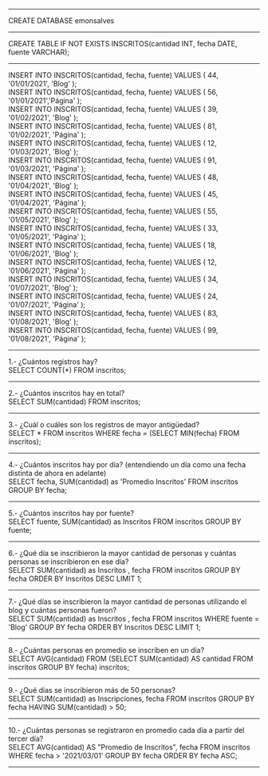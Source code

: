 <hr>
CREATE DATABASE emonsalves <br>
<hr>
CREATE TABLE IF NOT EXISTS INSCRITOS(cantidad INT, fecha DATE, fuente VARCHAR); <br>
<hr>
INSERT INTO INSCRITOS(cantidad, fecha, fuente) VALUES ( 44, '01/01/2021', 'Blog' ); <br>
INSERT INTO INSCRITOS(cantidad, fecha, fuente) VALUES ( 56, '01/01/2021','Página' ); <br>
INSERT INTO INSCRITOS(cantidad, fecha, fuente) VALUES ( 39, '01/02/2021', 'Blog' ); <br>
INSERT INTO INSCRITOS(cantidad, fecha, fuente) VALUES ( 81, '01/02/2021', 'Página' ); <br>
INSERT INTO INSCRITOS(cantidad, fecha, fuente) VALUES ( 12, '01/03/2021', 'Blog' ); <br>
INSERT INTO INSCRITOS(cantidad, fecha, fuente) VALUES ( 91, '01/03/2021', 'Página' ); <br>
INSERT INTO INSCRITOS(cantidad, fecha, fuente) VALUES ( 48, '01/04/2021', 'Blog' ); <br>
INSERT INTO INSCRITOS(cantidad, fecha, fuente) VALUES ( 45, '01/04/2021', 'Página' ); <br>
INSERT INTO INSCRITOS(cantidad, fecha, fuente) VALUES ( 55, '01/05/2021', 'Blog' ); <br>
INSERT INTO INSCRITOS(cantidad, fecha, fuente) VALUES ( 33, '01/05/2021', 'Página' ); <br>
INSERT INTO INSCRITOS(cantidad, fecha, fuente) VALUES ( 18, '01/06/2021', 'Blog' ); <br>
INSERT INTO INSCRITOS(cantidad, fecha, fuente) VALUES ( 12, '01/06/2021', 'Página' ); <br>
INSERT INTO INSCRITOS(cantidad, fecha, fuente) VALUES ( 34, '01/07/2021', 'Blog' ); <br>
INSERT INTO INSCRITOS(cantidad, fecha, fuente) VALUES ( 24, '01/07/2021', 'Página' ); <br>
INSERT INTO INSCRITOS(cantidad, fecha, fuente) VALUES ( 83, '01/08/2021', 'Blog' ); <br>
INSERT INTO INSCRITOS(cantidad, fecha, fuente) VALUES ( 99, '01/08/2021', 'Página' ); <br>
<hr>
1.- ¿Cuántos registros hay? <br>
SELECT COUNT(*) FROM inscritos; <br>
<hr>
2.- ¿Cuántos inscritos hay en total? <br>
SELECT SUM(cantidad) FROM inscritos; <br>
 <hr>
3.- ¿Cuál o cuáles son los registros de mayor antigüedad?  <br>
SELECT * FROM inscritos WHERE fecha = (SELECT MIN(fecha) FROM inscritos); <br>
 <hr>
4.- ¿Cuántos inscritos hay por día? (entendiendo un día como una fecha distinta de ahora en adelante)  <br>
SELECT fecha, SUM(cantidad) as 'Promedio Inscritos' FROM inscritos GROUP BY fecha;
 <hr>
5.- ¿Cuántos inscritos hay por fuente?  <br>
SELECT fuente, SUM(cantidad) as Inscritos FROM inscritos GROUP BY fuente; <br>
 <hr>
6.- ¿Qué día se inscribieron la mayor cantidad de personas y cuántas personas se inscribieron en ese día? <br>
SELECT SUM(cantidad) as Inscritos , fecha FROM inscritos GROUP BY fecha ORDER BY Inscritos DESC LIMIT 1; <br>
 <hr>
7.- ¿Qué días se inscribieron la mayor cantidad de personas utilizando el blog y cuántas personas fueron? <br>
SELECT SUM(cantidad) as Inscritos , fecha FROM inscritos WHERE fuente = 'Blog' GROUP BY fecha ORDER BY Inscritos DESC LIMIT 1;  <br>
 <hr>
8.- ¿Cuántas personas en promedio se inscriben en un día?  <br>
SELECT AVG(cantidad) FROM (SELECT SUM(cantidad) AS cantidad FROM inscritos GROUP BY fecha) inscritos;  <br>
 <hr>
9.- ¿Qué días se inscribieron más de 50 personas?  <br>
SELECT SUM(cantidad) as Inscripciones, fecha FROM inscritos GROUP BY fecha HAVING SUM(cantidad) > 50;  <br>
 <hr>
10.- ¿Cuántas personas se registraron en promedio cada día a partir del tercer día?  <br>
SELECT AVG(cantidad) AS "Promedio de Inscritos", fecha FROM inscritos WHERE fecha > '2021/03/01' GROUP BY fecha ORDER BY fecha ASC; <br>
<hr>
